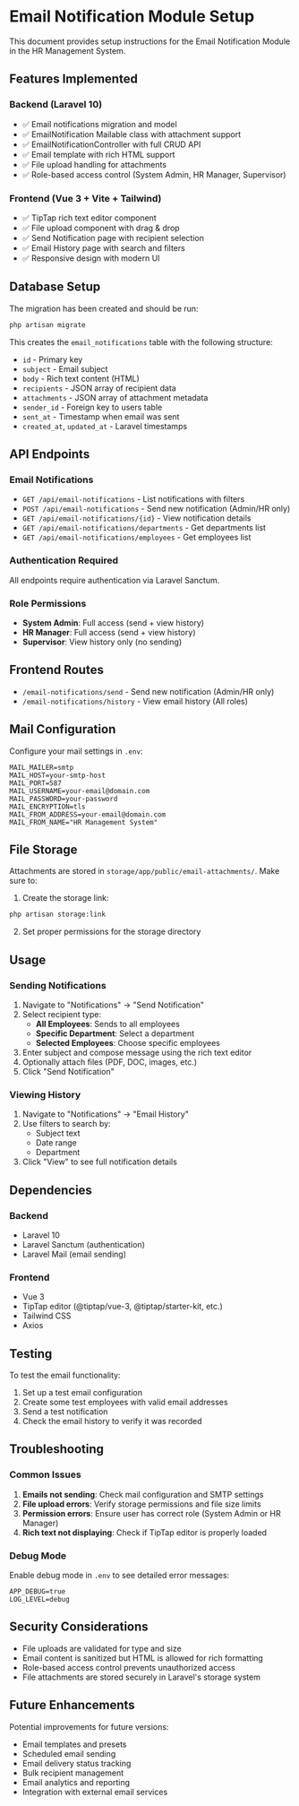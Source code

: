 # Email Notification Module Setup

This document provides setup instructions for the Email Notification Module in the HR Management System.

## Features Implemented

### Backend (Laravel 10)
- ✅ Email notifications migration and model
- ✅ EmailNotification Mailable class with attachment support
- ✅ EmailNotificationController with full CRUD API
- ✅ Email template with rich HTML support
- ✅ File upload handling for attachments
- ✅ Role-based access control (System Admin, HR Manager, Supervisor)

### Frontend (Vue 3 + Vite + Tailwind)
- ✅ TipTap rich text editor component
- ✅ File upload component with drag & drop
- ✅ Send Notification page with recipient selection
- ✅ Email History page with search and filters
- ✅ Responsive design with modern UI

## Database Setup

The migration has been created and should be run:

```bash
php artisan migrate
```

This creates the `email_notifications` table with the following structure:
- `id` - Primary key
- `subject` - Email subject
- `body` - Rich text content (HTML)
- `recipients` - JSON array of recipient data
- `attachments` - JSON array of attachment metadata
- `sender_id` - Foreign key to users table
- `sent_at` - Timestamp when email was sent
- `created_at`, `updated_at` - Laravel timestamps

## API Endpoints

### Email Notifications
- `GET /api/email-notifications` - List notifications with filters
- `POST /api/email-notifications` - Send new notification (Admin/HR only)
- `GET /api/email-notifications/{id}` - View notification details
- `GET /api/email-notifications/departments` - Get departments list
- `GET /api/email-notifications/employees` - Get employees list

### Authentication Required
All endpoints require authentication via Laravel Sanctum.

### Role Permissions
- **System Admin**: Full access (send + view history)
- **HR Manager**: Full access (send + view history)
- **Supervisor**: View history only (no sending)

## Frontend Routes

- `/email-notifications/send` - Send new notification (Admin/HR only)
- `/email-notifications/history` - View email history (All roles)

## Mail Configuration

Configure your mail settings in `.env`:

```env
MAIL_MAILER=smtp
MAIL_HOST=your-smtp-host
MAIL_PORT=587
MAIL_USERNAME=your-email@domain.com
MAIL_PASSWORD=your-password
MAIL_ENCRYPTION=tls
MAIL_FROM_ADDRESS=your-email@domain.com
MAIL_FROM_NAME="HR Management System"
```

## File Storage

Attachments are stored in `storage/app/public/email-attachments/`. Make sure to:

1. Create the storage link:
```bash
php artisan storage:link
```

2. Set proper permissions for the storage directory

## Usage

### Sending Notifications

1. Navigate to "Notifications" → "Send Notification"
2. Select recipient type:
   - **All Employees**: Sends to all employees
   - **Specific Department**: Select a department
   - **Selected Employees**: Choose specific employees
3. Enter subject and compose message using the rich text editor
4. Optionally attach files (PDF, DOC, images, etc.)
5. Click "Send Notification"

### Viewing History

1. Navigate to "Notifications" → "Email History"
2. Use filters to search by:
   - Subject text
   - Date range
   - Department
3. Click "View" to see full notification details

## Dependencies

### Backend
- Laravel 10
- Laravel Sanctum (authentication)
- Laravel Mail (email sending)

### Frontend
- Vue 3
- TipTap editor (@tiptap/vue-3, @tiptap/starter-kit, etc.)
- Tailwind CSS
- Axios

## Testing

To test the email functionality:

1. Set up a test email configuration
2. Create some test employees with valid email addresses
3. Send a test notification
4. Check the email history to verify it was recorded

## Troubleshooting

### Common Issues

1. **Emails not sending**: Check mail configuration and SMTP settings
2. **File upload errors**: Verify storage permissions and file size limits
3. **Permission errors**: Ensure user has correct role (System Admin or HR Manager)
4. **Rich text not displaying**: Check if TipTap editor is properly loaded

### Debug Mode

Enable debug mode in `.env` to see detailed error messages:
```env
APP_DEBUG=true
LOG_LEVEL=debug
```

## Security Considerations

- File uploads are validated for type and size
- Email content is sanitized but HTML is allowed for rich formatting
- Role-based access control prevents unauthorized access
- File attachments are stored securely in Laravel's storage system

## Future Enhancements

Potential improvements for future versions:
- Email templates and presets
- Scheduled email sending
- Email delivery status tracking
- Bulk recipient management
- Email analytics and reporting
- Integration with external email services
